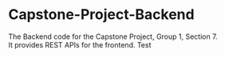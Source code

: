 # Capstone-Project-Backend
The Backend code for the Capstone Project, Group 1, Section 7.<br>
It provides REST APIs for the frontend.
Test
